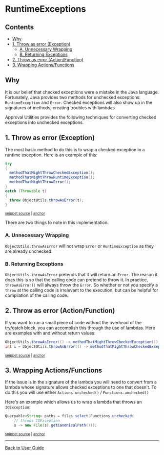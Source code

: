 <a id="top"></a>

# RuntimeExceptions

<!-- toc -->
## Contents

  * [Why](#why)
  * [1. Throw as error (Exception)](#1-throw-as-error-exception)
    * [A. Unnecessary Wrapping](#a-unnecessary-wrapping)
    * [B. Returning Exceptions](#b-returning-exceptions)
  * [2. Throw as error (Action/Function)](#2-throw-as-error-actionfunction)
  * [3. Wrapping Actions/Functions](#3-wrapping-actionsfunctions)<!-- endToc -->

## Why

It is our belief that checked exceptions were a mistake in the Java language. Fortunately, Java provides two methods for 
unchecked exceptions: `RuntimeException` and `Error`. Checked exceptions will also show up in the signatures of methods,
creating troubles with lambdas 

Approval Utilities provides the following techniques for converting checked exceptions into unchecked exceptions.

## 1. Throw as error (Exception)
The most basic method to do this is to wrap a checked exception in a runtime exception. Here is an example of this:
<!-- snippet: throw_as_error -->
<a id='snippet-throw_as_error'></a>
```java
try
{
  methodThatMightThrowCheckedException();
  methodThatMightThrowRuntimeException();
  methodThatMightThrowError();
}
catch (Throwable t)
{
  throw ObjectUtils.throwAsError(t);
}
```
<sup><a href='/approvaltests-util-tests/src/test/java/com/spun/util/ObjectUtilsTest.java#L72-L83' title='Snippet source file'>snippet source</a> | <a href='#snippet-throw_as_error' title='Start of snippet'>anchor</a></sup>
<!-- endSnippet -->

There are two things to note in this implementation.

### A. Unnecessary Wrapping
`ObjectUtils.throwAsError` will not wrap `Error` or `RuntimeException` as they are already unchecked.

### B. Returning Exceptions
`ObjectUtils.throwAsError` pretends that it will return an `Error`. The reason it does this is so that the calling code
can pretend to throw it. In practice, `throwAsError()` will always throw the `Error`. So whether or not you specify 
a `throw` at the calling code is irrelevant to the execution, but can be helpful for compilation of the calling code.

## 2. Throw as error (Action/Function)
If you want to run a small piece of code without the overhead of the try/catch block, you can accomplish this through
the use of lambdas. Here are examples with and without return values:
<!-- snippet: throw_as_error_lambda -->
<a id='snippet-throw_as_error_lambda'></a>
```java
ObjectUtils.throwAsError(() -> methodThatMightThrowCheckedException());
int i = ObjectUtils.throwAsError(() -> methodThatMightThrowCheckedExceptionWithReturnValue());
```
<sup><a href='/approvaltests-util-tests/src/test/java/com/spun/util/ObjectUtilsTest.java#L89-L92' title='Snippet source file'>snippet source</a> | <a href='#snippet-throw_as_error_lambda' title='Start of snippet'>anchor</a></sup>
<!-- endSnippet -->

## 3. Wrapping Actions/Functions
If the issue is in the signature of the lambda you will need to convert from a lambda whose signature allows checked
exceptions to one that doesn't. To do this you will use either `Actions.unchecked()` / `Functions.unchecked()`

Here's an example which allows us to wrap a lambda that throws an `IOException`:
<!-- snippet: throw_as_unchecked -->
<a id='snippet-throw_as_unchecked'></a>
```java
Queryable<String> paths = files.select(Functions.unchecked(
    // throws IOException
    s -> new File(s).getCanonicalPath()));
```
<sup><a href='/approvaltests-util-tests/src/test/java/com/spun/util/ObjectUtilsTest.java#L99-L103' title='Snippet source file'>snippet source</a> | <a href='#snippet-throw_as_unchecked' title='Start of snippet'>anchor</a></sup>
<!-- endSnippet -->

---

[Back to User Guide](README.md#top)
